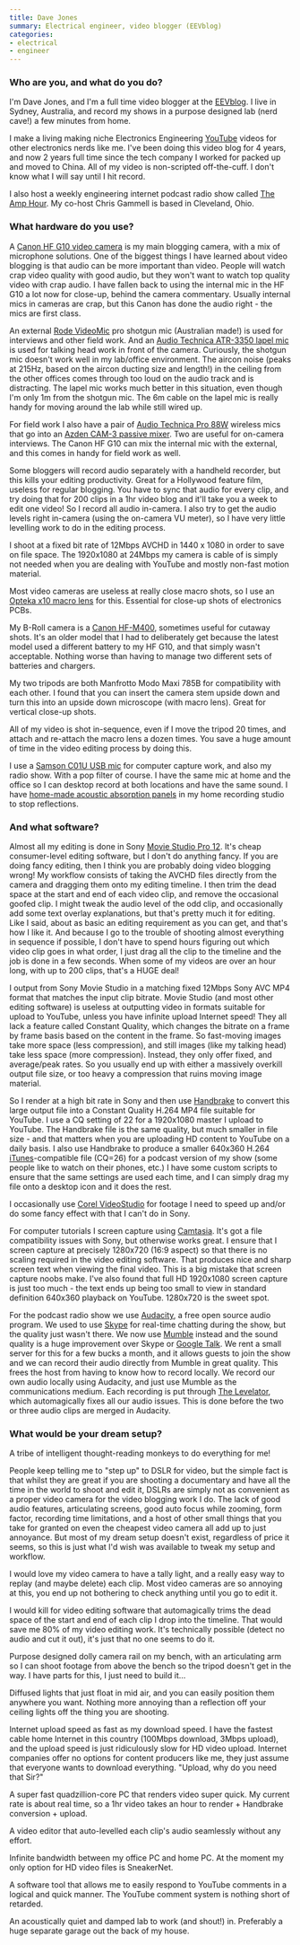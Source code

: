 ```yaml
---
title: Dave Jones
summary: Electrical engineer, video blogger (EEVblog)
categories:
- electrical
- engineer
---
```


### Who are you, and what do you do?

I'm Dave Jones, and I'm a full time video blogger at the [EEVblog](http://www.eevblog.com/ "The EEVblog."). I live in Sydney, Australia, and record my shows in a purpose designed
lab (nerd cave!) a few minutes from home.

I make a living making niche Electronics Engineering [YouTube][] videos for other electronics nerds like me. I've been doing this video blog for 4 years, and now 2 years full time since the tech company I worked for packed up and moved to China. All of my video is non-scripted off-the-cuff. I don't know what I will say until I hit record.

I also host a weekly engineering internet podcast radio show called
[The Amp Hour](http://www.theamphour.com/ "Dave and Chris' podcast."). My co-host Chris Gammell is based in Cleveland, Ohio.

### What hardware do you use?

A [Canon HF G10 video camera][vixia-hf-g10] is my main blogging camera, with a mix of microphone solutions. One of the biggest things I have learned about video blogging is that audio can be more important than video. People will watch crap video quality with good audio, but they won't want to watch top quality video with crap audio. I have fallen back to using the internal mic in the HF G10 a lot now for close-up, behind the camera commentary. Usually internal mics in cameras are crap, but this Canon has done the audio right - the mics are first class.

An external [Rode VideoMic][videomic] pro shotgun mic (Australian made!) is used for interviews and other field work. And an [Audio Technica ATR-3350 lapel mic][atr-3350] is used for talking head work in front of the camera. Curiously, the shotgun mic doesn't work well in my lab/office environment. The aircon noise (peaks at 215Hz, based on the aircon ducting size and length!) in the ceiling from the other offices comes through too loud on the audio track and is distracting. The lapel mic works much better in this situation, even though I'm only 1m from the shotgun mic. The 6m cable on the lapel mic is really handy for moving around the lab while still wired up. 

For field work I also have a pair of [Audio Technica Pro 88W][pro-88w] wireless mics that go into an [Azden CAM-3 passive mixer][cam-3]. Two are useful for on-camera interviews. The Canon HF G10 can mix the internal mic with the external, and this comes in handy for field work as well.

Some bloggers will record audio separately with a handheld recorder, but this kills your editing productivity. Great for a Hollywood feature film, useless for regular blogging. You have to sync that audio for every clip, and try doing that for 200 clips in a 1hr video blog and it'll take you a week to edit one video! So I record all audio in-camera. I also try to get the audio levels right in-camera (using the on-camera VU meter), so I have very little levelling work to do in the editing process.

I shoot at a fixed bit rate of 12Mbps AVCHD in 1440 x 1080 in order to save on file space. The 1920x1080 at 24Mbps my camera is cable of is simply not needed when you are dealing with YouTube and mostly non-fast motion material.

Most video cameras are useless at really close macro shots, so I use an [Opteka x10 macro lens][10x-high-definition-ii] for this. Essential for close-up shots of electronics PCBs.

My B-Roll camera is a [Canon HF-M400][vixia-hf-m400], sometimes useful for cutaway shots. It's an older model that I had to deliberately get because the latest model used a different battery to my HF G10, and that simply wasn't acceptable. Nothing worse than having to manage two different sets of batteries and chargers.

My two tripods are both Manfrotto Modo Maxi 785B for compatibility with each other. I found that you can insert the camera stem upside down and turn this into an upside down microscope (with macro lens). Great for vertical close-up shots.

All of my video is shot in-sequence, even if I move the tripod 20 times, and attach and re-attach the macro lens a dozen times. You save a huge amount of time in the video editing process by doing this.

I use a [Samson C01U USB mic][c01u] for computer capture work, and also my radio show. With a pop filter of course. I have the same mic at home and the office so I can desktop record at both locations and have the same sound. I have [home-made acoustic absorption panels](http://www.youtube.com/watch?v=JQLDIrS8deU "Dave's YouTube video about DIY acoustic sound panels.") in my home recording studio to stop reflections.

### And what software?

Almost all my editing is done in Sony [Movie Studio Pro 12][vegas-pro]. It's cheap consumer-level editing software, but I don't do anything fancy. If you are doing fancy editing, then I think you are probably doing video blogging wrong! My workflow consists of taking the AVCHD files directly from the camera and dragging them onto my editing timeline. I then trim the dead space at the start and end of each video clip, and remove the occasional goofed clip. I might tweak the audio level of the odd clip, and occasionally add some text overlay explanations, but that's pretty much it for editing. Like I said, about as basic an editing requirement as you can get, and that's how I like it. And because I go to the trouble of shooting almost everything in sequence if possible, I don't have to spend hours figuring out which video clip goes in what order, I just drag all the clip to the timeline and the job is done in a few seconds. When some of my videos are over an hour long, with up to 200 clips, that's a HUGE deal!

I output from Sony Movie Studio in a matching fixed 12Mbps Sony AVC MP4 format that matches the input clip bitrate. Movie Studio (and most other editing software) is useless at outputting video in formats suitable for upload to YouTube, unless you have infinite upload Internet speed! They all lack a feature called Constant Quality, which changes the bitrate on a frame by frame basis based on the content in the frame. So fast-moving images take more space (less compression), and still images (like my talking head) take less space (more compression). Instead, they only offer fixed, and average/peak rates. So you usually end up with either a massively overkill output file size, or too heavy a compression that ruins moving image material.

So I render at a high bit rate in Sony and then use [Handbrake][] to convert this large output file into a Constant Quality H.264 MP4 file suitable for YouTube. I use a CQ setting of 22 for a 1920x1080 master I upload to YouTube. The Handbrake file is the same quality, but much smaller in file size - and that matters when you are uploading HD content to YouTube on a daily basis. I also use Handbrake to produce a smaller 640x360 H.264 [iTunes][]-compatible file (CQ=26) for a podcast version of my show (some people like to watch on their phones, etc.) I have some custom scripts to ensure that the same settings are used each time, and I can simply drag my file onto a desktop icon and it does the rest.

I occasionally use [Corel VideoStudio][videostudio-pro] for footage I need to speed up and/or do some fancy effect with that I can't do in Sony.

For computer tutorials I screen capture using [Camtasia][]. It's got a file compatibility issues with Sony, but otherwise works great. I ensure that I screen capture at precisely 1280x720 (16:9 aspect) so that there is no scaling required in the video editing software. That produces nice and sharp screen text when viewing the final video. This is a big mistake that screen capture noobs make. I've also found that full HD 1920x1080 screen capture is just too much - the text ends up being too small to view in standard definition 640x360 playback on YouTube. 1280x720 is the sweet spot.

For the podcast radio show we use [Audacity][], a free open source audio program. We used to use [Skype][] for real-time chatting during the show, but the quality just wasn't there. We now use [Mumble][] instead and the sound quality is a huge improvement over Skype or [Google Talk][google-talk]. We rent a small server for this for a few bucks a month, and it allows guests to join the show and we can record their audio directly from Mumble in great quality. This frees the host from having to know how to record locally. We record our own audio locally using Audacity, and just use Mumble as the communications medium. Each recording is put through [The Levelator][the-levelator], which automagically fixes all our audio issues. This is done before the two or three audio clips are merged in Audacity.

### What would be your dream setup?

A tribe of intelligent thought-reading monkeys to do everything for me!

People keep telling me to "step up" to DSLR for video, but the simple fact is that whilst they are great if you are shooting a documentary and have all the time in the world to shoot and edit it, DSLRs are simply not as convenient as a proper video camera for the video blogging work I do. The lack of good audio features, articulating screens, good auto focus while zooming, form factor, recording time limitations, and a host of other small things that you take for granted on even the cheapest video camera all add up to just annoyance. But most of my dream setup doesn't exist, regardless of price it seems, so this is just what I'd wish was available to tweak my setup and workflow.

I would love my video camera to have a tally light, and a really easy way to replay (and maybe delete) each clip. Most video cameras are so annoying at this, you end up not bothering to check anything until you go to edit it.

I would kill for video editing software that automagically trims the dead space of the start and end of each clip I drop into the timeline. That would save me 80% of my video editing work. It's technically possible (detect no audio and cut it out), it's just that no one seems to do it.

Purpose designed dolly camera rail on my bench, with an articulating arm so I can shoot footage from above the bench so the tripod doesn't get in the way. I have parts for this, I just need to build it...

Diffused lights that just float in mid air, and you can easily position them anywhere you want. Nothing more annoying than a reflection off your ceiling lights off the thing you are shooting.

Internet upload speed as fast as my download speed. I have the fastest cable home Internet in this country (100Mbps download, 3Mbps upload), and the upload speed is just ridiculously slow for HD video upload. Internet companies offer no options for content producers like me, they just assume that everyone wants to download everything. "Upload, why do you need that Sir?"

A super fast quadzillion-core PC that renders video super quick. My current rate is about real time, so a 1hr video takes an hour to render + Handbrake conversion + upload.

A video editor that auto-levelled each clip's audio seamlessly without any effort.

Infinite bandwidth between my office PC and home PC. At the moment my only option for HD video files is SneakerNet.

A software tool that allows me to easily respond to YouTube comments in a logical and quick manner. The YouTube comment system is nothing short of retarded.

An acoustically quiet and damped lab to work (and shout!) in. Preferably a huge separate garage out the back of my house.

[10x-high-definition-ii]: http://opteka.com/10x.aspx "A macro lens for SLRs."
[atr-3350]: http://www.audio-technica.com/cms/wired_mics/9c6eca17168eef6f/index.html "An omnidirectional microphone."
[c01u]: http://www.samsontech.com/samson/products/microphones/usb-microphones/c01u/ "A studio condenser microphone."
[cam-3]: https://www.amazon.com/AZDEN-CAM-3-On-Camcorder-Audio-Mixer/dp/B00006JPD1 "A mini audio mixer."
[vixia-hf-g10]: https://www.amazon.com/Canon-G10-Camcorder-Internal-Memory/dp/B004HW7DZM "An HD camcorder."
[vixia-hf-m400]: https://www.amazon.com/Canon-M40-Camcorder-Internal-Memory/dp/B004HW7E3I "An HD camcorder."
[videomic]: http://www.rodemic.com/microphones/videomic "A condenser shotgun microphone."
[pro-88w]: http://www.audio-technica.com/cms/wls_systems/f706c310ed826ec4/index.html "A wireless microphone system."
[itunes]: https://www.apple.com/itunes/ "A jukebox application and online store."
[google-talk]: https://en.wikipedia.org/wiki/Google_Talk "Google's own audio/video/text chat system."
[the-levelator]: https://en.wikipedia.org/wiki/Levelator "Software for auto-adjusting the levels in audio."
[skype]: https://www.skype.com/en/ "Voice and video chat software."
[audacity]: https://sourceforge.net/projects/audacity/ "An open-source, cross-platform audio editor."
[handbrake]: https://handbrake.fr/ "Cross-platform, open source video encoding software."
[mumble]: https://wiki.mumble.info/wiki/Main_Page "Voice chat software."
[camtasia]: https://www.techsmith.com/camtasia.html "Screencasting software."
[vegas-pro]: https://en.wikipedia.org/wiki/Sony_Vegas_Pro "A non-linear video editing suite."
[videostudio-pro]: https://www.videostudiopro.com/en/products/videostudio/pro/ "Video editing software."
[youtube]: https://www.youtube.com/ "A web site for watching 80's TV commercials and bad mashups."
